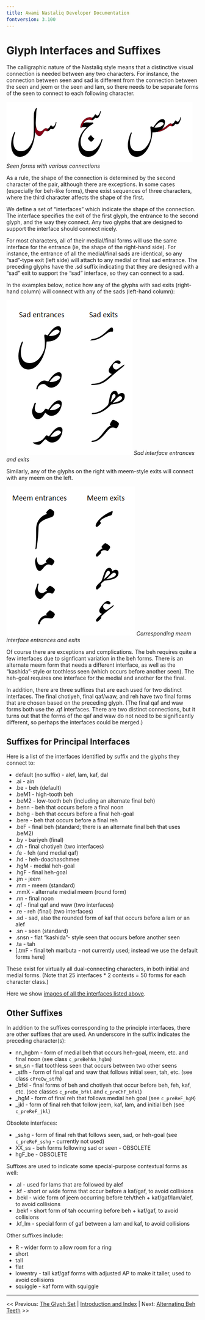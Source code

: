 ```yaml
---
title: Awami Nastaliq Developer Documentation
fontversion: 3.100
---
```


# Glyph Interfaces and Suffixes

The calligraphic nature of the Nastaliq style means that a distinctive visual connection is needed between any two characters. For instance, the connection between seen and sad is different from the connection between the seen and jeem or the seen and lam, so there needs to be separate forms of the seen to connect to each following character.

![Seen forms with various connections](images/SeenForms_red.png)
_Seen forms with various connections_

As a rule, the shape of the connection is determined by the second character of the pair, although there are exceptions. In some cases (especially for beh-like forms), there exist sequences of three characters, where the third character affects the shape of the first.

We define a set of “interfaces” which indicate the shape of the connection. The interface specifies the exit of the first glyph, the entrance to the second glyph, and the way they connect. Any two glyphs that are designed to support the interface should connect nicely.

For most characters, all of their medial/final forms will use the same interface for the entrance (ie, the shape of the right-hand side). For instance, the entrance of all the medial/final sads are identical, so any “sad”-type exit (left side) will attach to any medial or final sad entrance.  The preceding glyphs have the .sd suffix indicating that they are designed with a “sad” exit to support the “sad” interface, so they can connect to a sad.

In the examples below, notice how any of the glyphs with sad exits (right-hand column) will connect with any of the sads (left-hand column):

![Sad interface entrances and exits](images/SadInterface.png)
_Sad interface entrances and exits_

Similarly, any of the glyphs on the right with meem-style exits will connect with any meem on the left.

![Corresponding meem interface entrances and exits](images/MeemInterface.png)
_Corresponding meem interface entrances and exits_

Of course there are exceptions and complications. The beh requires quite a few interfaces due to signficant variation in the beh forms. There is an alternate meem form that needs a different interface, as well as the “kashida”-style or toothless seen (which occurs before another seen). The heh-goal requires one interface for the medial and another for the final. 

In addition, there are three suffixes that are each used for two distinct interfaces. The final chotiyeh, final qaf/waw, and reh have two final forms that are chosen based on the preceding glyph. (The final qaf and waw forms both use the .qf interfaces. There are two distinct connections, but it turns out that the forms of the qaf and waw do not need to be significantly different, so perhaps the interfaces could be merged.)

## Suffixes for Principal Interfaces

Here is a list of the interfaces identified by suffix and the glyphs they connect to:

- default (no suffix) - alef, lam, kaf, dal
- .ai - ain
- .be - beh (default)
- .beM1 - high-tooth beh
- .beM2 - low-tooth beh (including an alternate final beh)
- .benn - beh that occurs before a final noon
- .behg - beh that occurs before a final heh-goal
- .bere - beh that occurs before a final reh
- .beF - final beh (standard; there is an alternate final beh that uses .beM2)
- .by - bariyeh (final)
- .ch - final chotiyeh (two interfaces)
- .fe - feh (and medial qaf)
- .hd - heh-doachaschmee
- .hgM - medial heh-goal
- .hgF - final heh-goal
- .jm - jeem
- .mm - meem (standard)
- .mmX - alternate medial meem (round form)
- .nn - final noon
- .qf - final qaf and waw (two interfaces)
- .re - reh (final) (two interfaces)
- .sd - sad, also the rounded form of kaf that occurs before a lam or an alef
- .sn - seen (standard)
- .snsn - flat “kashida”- style seen that occurs before another seen
- .ta - tah
- [.tmF - final teh marbuta - not currently used; instead we use the default forms here]

These exist for virtually all dual-connecting characters, in both initial and medial forms. (Note that 25 interfaces * 2 contexts = 50 forms for each character class.)

Here we show [images of all the interfaces listed above](dev03a_interfaceimages.md).

## Other Suffixes

In addition to the suffixes corresponding to the principle interfaces, there are other suffixes that are used. An underscore in the suffix indicates the preceding character(s):

- nn_hgbm - form of medial beh that occurs heh-goal, meem, etc. and final noon (see class `c_preBehNn_hgbm`)
- sn_sn - flat toothless seen that occurs between two other seens
- \_stfh - form of final qaf and waw that follows initial seen, tah, etc. (see class `cPreQw_stfh`)
- \_bfkl - final forms of beh and chotiyeh that occur before beh, feh, kaf, etc. (see classes `c_preBe_bfkl` and `c_preChF_bfkl`)
- \_hgM - form of final reh that follows medial heh goal (see `c_preReF_hgM`)
- \_jkl - form of final reh that follow jeem, kaf, lam, and initial beh (see `c_preReF_jkl`)

Obsolete interfaces:

- \_sshg - form of final reh that follows seen, sad, or heh-goal (see `c_preReF_sshg` - currently not used)
- XX_ss - beh forms following sad or seen - OBSOLETE
- hgF_be - OBSOLETE

Suffixes are used to indicate some special-purpose contextual forms as well:

- .al - used for lams that are followed by alef
- .kf - short or wide forms that occur before a kaf/gaf, to avoid collisions
- .bekl - wide form of jeem occurring before teh/theh + kaf/gaf/lam/alef, to avoid collisions
- .bekf - short form of tah occurring before beh + kaf/gaf, to avoid collisions
- .kf_lm - special form of gaf between a lam and kaf, to avoid collisions

Other suffixes include:

- R - wider form to allow room for a ring
- short
- tall
- flat
- lowentry - tall kaf/gaf forms with adjusted AP to make it taller, used to avoid collisions
- squiggle - kaf form with squiggle

--------

<< Previous: [The Glyph Set](dev02_glyphset.md) | [Introduction and Index](dev01_intro.md) | Next: [Alternating Beh Teeth](dev04_behteeth.md) >>


<!-- PRODUCT SITE ONLY
[font id='awami' face='AwamiNastaliq-Regular' size='150%' rtl=1]
[font id='awamiL' face='AwamiNastaliq-Regular' size='150%' ltr=1]
-->
